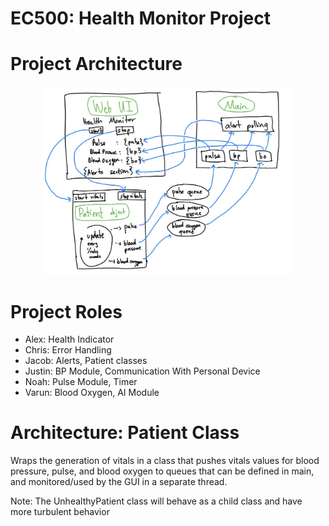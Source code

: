 # EC500: Health Monitor Project

# Project Architecture
<p align="center">
<img src="./updated_architecture.JPG" width="80%" />
</p>

# Project Roles

* Alex: Health Indicator
* Chris: Error Handling
* Jacob: Alerts, Patient classes
* Justin: BP Module, Communication With Personal Device
* Noah: Pulse Module, Timer
* Varun: Blood Oxygen, AI Module

# Architecture: Patient Class
Wraps the generation of vitals in a class that pushes vitals values for blood pressure, pulse, and blood oxygen to queues that can be defined in main, and monitored/used by the GUI in a separate thread.

Note: The UnhealthyPatient class will behave as a child class and have more turbulent behavior
